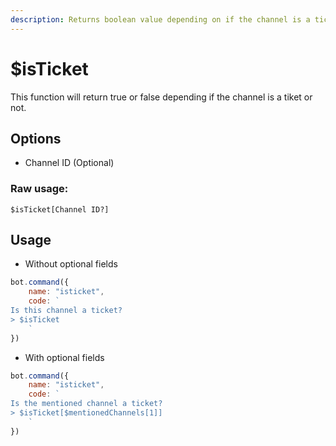 ```yaml
---
description: Returns boolean value depending on if the channel is a ticket or not.
---
```


# $isTicket

This function will return true or false depending if the channel is a tiket or not.

## Options
- Channel ID (Optional)

### Raw usage: 
`$isTicket[Channel ID?]`

## Usage

- Without optional fields

```javascript
bot.command({
    name: "isticket",
    code: `
Is this channel a ticket?
> $isTicket
    `
})
```

- With optional fields

```javascript
bot.command({
    name: "isticket",
    code: `
Is the mentioned channel a ticket?
> $isTicket[$mentionedChannels[1]]
    `
})
```

